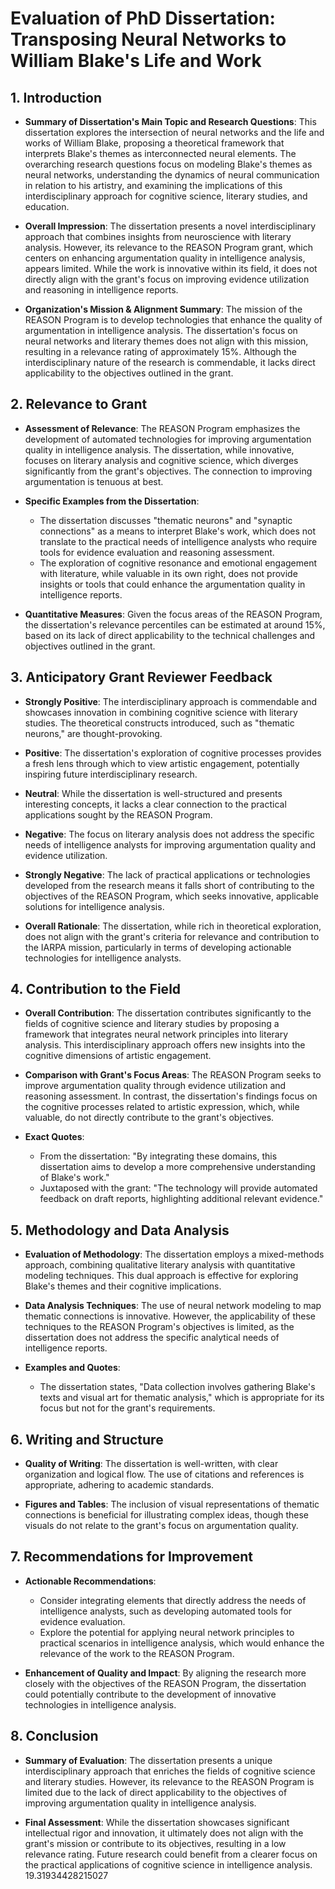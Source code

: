 # Evaluation of PhD Dissertation: Transposing Neural Networks to William Blake's Life and Work

## 1. Introduction
- **Summary of Dissertation's Main Topic and Research Questions**: This dissertation explores the intersection of neural networks and the life and works of William Blake, proposing a theoretical framework that interprets Blake's themes as interconnected neural elements. The overarching research questions focus on modeling Blake's themes as neural networks, understanding the dynamics of neural communication in relation to his artistry, and examining the implications of this interdisciplinary approach for cognitive science, literary studies, and education.

- **Overall Impression**: The dissertation presents a novel interdisciplinary approach that combines insights from neuroscience with literary analysis. However, its relevance to the REASON Program grant, which centers on enhancing argumentation quality in intelligence analysis, appears limited. While the work is innovative within its field, it does not directly align with the grant's focus on improving evidence utilization and reasoning in intelligence reports.

- **Organization's Mission & Alignment Summary**: The mission of the REASON Program is to develop technologies that enhance the quality of argumentation in intelligence analysis. The dissertation's focus on neural networks and literary themes does not align with this mission, resulting in a relevance rating of approximately 15%. Although the interdisciplinary nature of the research is commendable, it lacks direct applicability to the objectives outlined in the grant.

## 2. Relevance to Grant
- **Assessment of Relevance**: The REASON Program emphasizes the development of automated technologies for improving argumentation quality in intelligence analysis. The dissertation, while innovative, focuses on literary analysis and cognitive science, which diverges significantly from the grant's objectives. The connection to improving argumentation is tenuous at best.

- **Specific Examples from the Dissertation**:
  - The dissertation discusses "thematic neurons" and "synaptic connections" as a means to interpret Blake's work, which does not translate to the practical needs of intelligence analysts who require tools for evidence evaluation and reasoning assessment.
  - The exploration of cognitive resonance and emotional engagement with literature, while valuable in its own right, does not provide insights or tools that could enhance the argumentation quality in intelligence reports.

- **Quantitative Measures**: Given the focus areas of the REASON Program, the dissertation's relevance percentiles can be estimated at around 15%, based on its lack of direct applicability to the technical challenges and objectives outlined in the grant.

## 3. Anticipatory Grant Reviewer Feedback
- **Strongly Positive**: The interdisciplinary approach is commendable and showcases innovation in combining cognitive science with literary studies. The theoretical constructs introduced, such as "thematic neurons," are thought-provoking.

- **Positive**: The dissertation's exploration of cognitive processes provides a fresh lens through which to view artistic engagement, potentially inspiring future interdisciplinary research.

- **Neutral**: While the dissertation is well-structured and presents interesting concepts, it lacks a clear connection to the practical applications sought by the REASON Program.

- **Negative**: The focus on literary analysis does not address the specific needs of intelligence analysts for improving argumentation quality and evidence utilization.

- **Strongly Negative**: The lack of practical applications or technologies developed from the research means it falls short of contributing to the objectives of the REASON Program, which seeks innovative, applicable solutions for intelligence analysis.

- **Overall Rationale**: The dissertation, while rich in theoretical exploration, does not align with the grant's criteria for relevance and contribution to the IARPA mission, particularly in terms of developing actionable technologies for intelligence analysts.

## 4. Contribution to the Field
- **Overall Contribution**: The dissertation contributes significantly to the fields of cognitive science and literary studies by proposing a framework that integrates neural network principles into literary analysis. This interdisciplinary approach offers new insights into the cognitive dimensions of artistic engagement.

- **Comparison with Grant's Focus Areas**: The REASON Program seeks to improve argumentation quality through evidence utilization and reasoning assessment. In contrast, the dissertation's findings focus on the cognitive processes related to artistic expression, which, while valuable, do not directly contribute to the grant's objectives.

- **Exact Quotes**: 
  - From the dissertation: "By integrating these domains, this dissertation aims to develop a more comprehensive understanding of Blake's work."
  - Juxtaposed with the grant: "The technology will provide automated feedback on draft reports, highlighting additional relevant evidence."

## 5. Methodology and Data Analysis
- **Evaluation of Methodology**: The dissertation employs a mixed-methods approach, combining qualitative literary analysis with quantitative modeling techniques. This dual approach is effective for exploring Blake's themes and their cognitive implications.

- **Data Analysis Techniques**: The use of neural network modeling to map thematic connections is innovative. However, the applicability of these techniques to the REASON Program's objectives is limited, as the dissertation does not address the specific analytical needs of intelligence reports.

- **Examples and Quotes**: 
  - The dissertation states, "Data collection involves gathering Blake's texts and visual art for thematic analysis," which is appropriate for its focus but not for the grant's requirements.

## 6. Writing and Structure
- **Quality of Writing**: The dissertation is well-written, with clear organization and logical flow. The use of citations and references is appropriate, adhering to academic standards.

- **Figures and Tables**: The inclusion of visual representations of thematic connections is beneficial for illustrating complex ideas, though these visuals do not relate to the grant's focus on argumentation quality.

## 7. Recommendations for Improvement
- **Actionable Recommendations**:
  - Consider integrating elements that directly address the needs of intelligence analysts, such as developing automated tools for evidence evaluation.
  - Explore the potential for applying neural network principles to practical scenarios in intelligence analysis, which would enhance the relevance of the work to the REASON Program.

- **Enhancement of Quality and Impact**: By aligning the research more closely with the objectives of the REASON Program, the dissertation could potentially contribute to the development of innovative technologies in intelligence analysis.

## 8. Conclusion
- **Summary of Evaluation**: The dissertation presents a unique interdisciplinary approach that enriches the fields of cognitive science and literary studies. However, its relevance to the REASON Program is limited due to the lack of direct applicability to the objectives of improving argumentation quality in intelligence analysis.

- **Final Assessment**: While the dissertation showcases significant intellectual rigor and innovation, it ultimately does not align with the grant's mission or contribute to its objectives, resulting in a low relevance rating. Future research could benefit from a clearer focus on the practical applications of cognitive science in intelligence analysis. 19.31934428215027